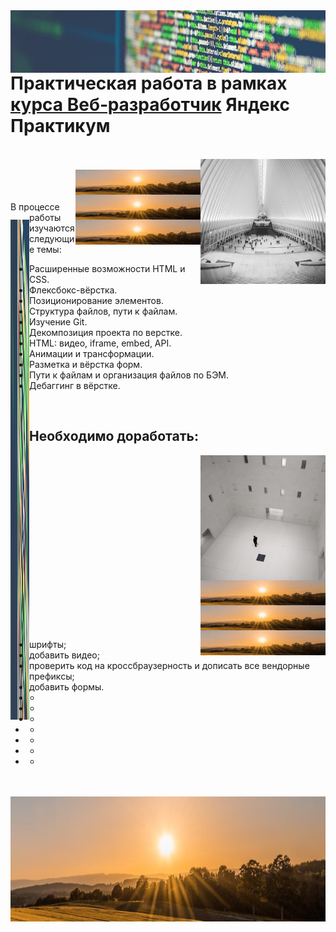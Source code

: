<img align="right" src="./images/code.jpeg" alt="project photo" height="100" width="1100">
<br/>

# Практическая работа в рамках [курса Веб‑разработчик](https://practicum.yandex.ru/web/) Яндекс Практикум

<br/>

<img align="right" src="./images/cards-interliving.png" height="200" width="200">
<br/>
<img align="right" src="./images/sun.PNG" alt="project photo" height="40" width="200">
<br/>
<img align="right" src="./images/sun.PNG" alt="project photo" height="40" width="200">
<br/>
<img align="right" src="./images/sun.PNG" alt="project photo" height="40" width="200">
<br/>
<img align="left" src="./images/code.jpeg" alt="project photo" height="800" width="30"


## В процессе работы изучаются следующие темы:

- Расширенные возможности HTML и CSS.
- Флексбокс-вёрстка.
- Позиционирование элементов.
- Структура файлов, пути к файлам.
- Изучение Git.
- Декомпозиция проекта по верстке.
- HTML: видео, iframe, embed, API.
- Анимации и трансформации.
- Разметка и вёрстка форм.
- Пути к файлам и организация файлов по БЭМ.
- Дебаггинг в вёрстке.

<br clear="right"/>


## Необходимо доработать:

<img align="right" src="./images/cards-question.png" alt="project photo" height="200" width="200">
<br clear="right"/>
<img align="right" src="./images/sun.PNG" alt="project photo" height="40" width="200">
<br clear="right"/>
<img align="right" src="./images/sun.PNG" alt="project photo" height="40" width="200">
<br clear="right"/>
<img align="right" src="./images/sun.PNG" alt="project photo" height="40" width="200">

- шрифты;
- добавить видео;
- проверить код на кроссбраузерность и дописать все вендорные префиксы;
- добавить формы.
- +
- +
- +
- +
- +
- +
- +
 
 <br clear="right"/>
 <br clear="left"/>
 
<img align="right" src="./images/sun.PNG" height="200" width="1100">




